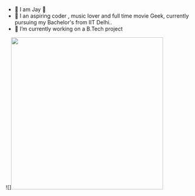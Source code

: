 - 👋 I am Jay  🙋
- 👀 I an aspiring coder , music lover and full time movie Geek, currently pursuing my Bachelor's from IIT Delhi..
- 🌱 I’m currently working on a B.Tech project



![]<img src="https://media.giphy.com/media/l3vR0ALUsWEqa6Cly/giphy.gif" width="400" height="400">


<!---
jay96969/jay96969 is a ✨ special ✨ repository because its `README.md` (this file) appears on your GitHub profile.
You can click the Preview link to take a look at your changes.
--->
